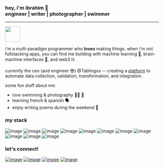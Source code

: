 ### hey, i'm ibrahim 👋 </br> engineer | writer | photographer | swimmer
---

<img src="https://avatars.githubusercontent.com/u/72768378?v=4" style="height: 50px;" />

i'm a multi-paradigm programmer who **loves** making things. when i'm not fullstacking apps, you can find me building with machine learning 🤖, brain-machine interfaces 🧠, and web3 ⛓️.

currently the ceo (and engineer 😎) @Tablingos -- creating a [platform](https://www.tablingos.com) to automate data collection, validation, transformation, and integration.

some fun stuff about me:
- love swimming & photography 🏊‍♂️ 📸
- learning french & spanish 🗣️
- enjoy writing poems during the weekend 📜

### my stack
![image](https://img.shields.io/badge/C%2B%2B-00599C?style=for-the-badge&logo=c%2B%2B&logoColor=white)
![image](https://img.shields.io/badge/Python-FFD43B?style=for-the-badge&logo=python&logoColor=blue)
![image](https://img.shields.io/badge/Go-00ADD8?style=for-the-badge&logo=go&logoColor=white)
![image](https://img.shields.io/badge/Rust-black?style=for-the-badge&logo=rust&logoColor=#E57324)
![image](https://img.shields.io/badge/Solidity-e6e6e6?style=for-the-badge&logo=solidity&logoColor=black)
![image](https://img.shields.io/badge/TypeScript-007ACC?style=for-the-badge&logo=typescript&logoColor=white)
![image](https://img.shields.io/badge/Amazon_AWS-FF9900?style=for-the-badge&logo=amazonaws&logoColor=white)
![image](https://img.shields.io/badge/React-20232A?style=for-the-badge&logo=react&logoColor=61DAFB)
![image](https://img.shields.io/badge/Node%20js-339933?style=for-the-badge&logo=nodedotjs&logoColor=white)
![image](https://img.shields.io/badge/PyTorch-EE4C2C?style=for-the-badge&logo=pytorch&logoColor=white)
![image](https://img.shields.io/badge/MySQL-005C84?style=for-the-badge&logo=mysql&logoColor=white)

### let's connect!
[![image](https://img.shields.io/badge/LinkedIn-0077B5?style=for-the-badge&logo=linkedin&logoColor=white)](https://www.linkedin.com/in/ibrahim-khawar-24873a215)
[![image](https://img.shields.io/badge/Medium-12100E?style=for-the-badge&logo=medium&logoColor=white)](https://ibrahim-khawar.medium.com/)
[![image](https://img.shields.io/badge/Micro%20blog-FF8800?style=for-the-badge&logo=Microdotblog&logoColor=white)](https://substack.com/@ibrahimkhawar)
[![image](https://img.shields.io/badge/Twitter-1DA1F2?style=for-the-badge&logo=twitter&logoColor=white)](https://twitter.com/_ibrahimkhawar)

<!--
**Ibrahim925/Ibrahim925** is a ✨ _special_ ✨ repository because its `README.md` (this file) appears on your GitHub profile.

Here are some ideas to get you started:

- 🔭 I’m currently working on ...
- 🌱 I’m currently learning ...
- 👯 I’m looking to collaborate on ...
- 🤔 I’m looking for help with ...
- 💬 Ask me about ...
- 📫 How to reach me: ...
- 😄 Pronouns: ...
- ⚡ Fun fact: ...
-->

